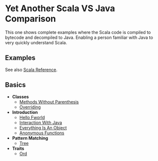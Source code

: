 
# Yet Another Scala VS Java Comparison

This one shows complete examples where the Scala code is compiled to bytecode and decompiled to Java. Enabling a person familiar with Java to very quickly understand Scala.

## Examples

See also [Scala Reference](https://docs.scala-lang.org/).

## Basics 
* **Classes**
  * [Methods Without Parenthesis](https://github.com/tomasbjerre/yet-another-scala-vs-java-comparison/blob/master/doc/basics/classes/p01methodsiiiwithoutiiiparenthesis.md)
  * [Overriding](https://github.com/tomasbjerre/yet-another-scala-vs-java-comparison/blob/master/doc/basics/classes/p02overriding.md)
* **Introduction**
  * [Hello Fworld](https://github.com/tomasbjerre/yet-another-scala-vs-java-comparison/blob/master/doc/basics/introduction/p01helloiiifworld.md)
  * [Interaction With Java](https://github.com/tomasbjerre/yet-another-scala-vs-java-comparison/blob/master/doc/basics/introduction/p02interactioniiiwithiiijava.md)
  * [Everything Is An Object](https://github.com/tomasbjerre/yet-another-scala-vs-java-comparison/blob/master/doc/basics/introduction/p03everythingiiiisiiianiiiobject.md)
  * [Anonymous Functions](https://github.com/tomasbjerre/yet-another-scala-vs-java-comparison/blob/master/doc/basics/introduction/p04anonymousiiifunctions.md)
* **Pattern Matching**
  * [Tree](https://github.com/tomasbjerre/yet-another-scala-vs-java-comparison/blob/master/doc/basics/patterniiimatching/p01tree.md)
* **Traits**
  * [Ord](https://github.com/tomasbjerre/yet-another-scala-vs-java-comparison/blob/master/doc/basics/traits/p01ord.md)
